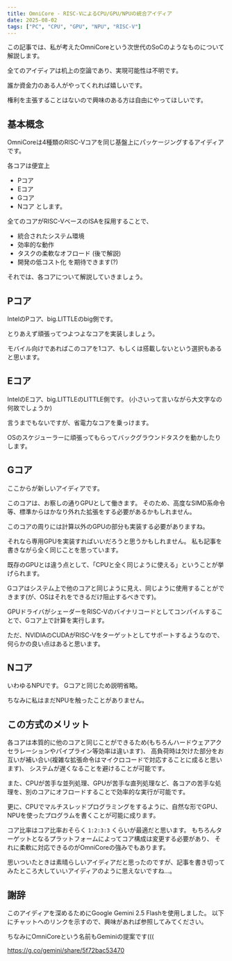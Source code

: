```yaml
---
title: OmniCore - RISC-VによるCPU/GPU/NPUの統合アイディア
date: 2025-08-02
tags: ["PC", "CPU", "GPU", "NPU", "RISC-V"]
---
```


この記事では、私が考えたOmniCoreという次世代のSoCのようなものについて解説します。

全てのアイディアは机上の空論であり、実現可能性は不明です。

誰か資金力のある人がやってくれれば嬉しいです。

権利を主張することはないので興味のある方は自由にやってほしいです。

## 基本概念

OmniCoreは4種類のRISC-Vコアを同じ基盤上にパッケージングするアイディアです。

各コアは便宜上
- Pコア
- Eコア
- Gコア
- Nコア
とします。

全てのコアがRISC-VベースのISAを採用することで、
- 統合されたシステム環境
- 効率的な動作
- タスクの柔軟なオフロード (後で解説)
- 開発の低コスト化
を期待できます(?)

それでは、各コアについて解説していきましょう。

## Pコア

IntelのPコア、big.LITTLEのbig側です。

とりあえず頑張ってつよつよなコアを実装しましょう。

モバイル向けであればこのコアを1コア、もしくは搭載しないという選択もあると思います。

## Eコア

IntelのEコア、big.LITTLEのLITTLE側です。 (小さいって言いながら大文字なの何故でしょうか)

言うまでもないですが、省電力なコアを乗っけます。

OSのスケジューラーに頑張ってもらってバックグラウンドタスクを動かしたりします。

## Gコア

ここからが新しいアイディアです。

このコアは、お察しの通りGPUとして働きます。
そのため、高度なSIMD系命令等、標準からはかなり外れた拡張をする必要があるかもしれません。

このコアの周りには計算以外のGPUの部分も実装する必要がありますね。

それなら専用GPUを実装すればいいだろうと思うかもしれません。
私も記事を書きながら全く同じことを思っています。

既存のGPUとは違う点として、「CPUと全く同じように使える」ということが挙げられます。

Gコアはシステム上で他のコアと同じように見え、同じように使用することができます(が、OSはそれをできるだけ阻止するべきです)。

GPUドライバがシェーダーをRISC-Vのバイナリコードとしてコンパイルすることで、Gコア上で計算を実行します。

ただ、NVIDIAのCUDAがRISC-Vをターゲットとしてサポートするようなので、何らかの良い点はあると思います。

## Nコア

いわゆるNPUです。
Gコアと同じため説明省略。

ちなみに私はまだNPUを触ったことがありません。

## この方式のメリット

各コアは本質的に他のコアと同じことができるため(もちろんハードウェアアクセラレーションやパイプライン等効率は違います)、
高負荷時は欠けた部分をお互いが補い合い(複雑な拡張命令はマイクロコードで対応することに成ると思います)、
システムが遅くなることを避けることが可能です。

また、CPUが苦手な並列処理、GPUが苦手な直列処理など、各コアの苦手な処理を、別のコアにオフロードすることで効率的な実行が可能です。

更に、CPUでマルチスレッドプログラミングをするように、自然な形でGPU、NPUを使ったプログラムを書くことが可能に成ります。

コア比率はコア比率おそらく `1:2:3:3` くらいが最適だと思います。
もちろんターゲットとなるプラットフォームによってコア構成は変更する必要があり、
それに柔軟に対応できるのがOmniCoreの強みでもあります。

思いついたときは素晴らしいアイディアだと思ったのですが、記事を書き切ってみたところ大していいアイディアのように思えないですね...。

## 謝辞

このアイディアを深めるためにGoogle Gemini 2.5 Flashを使用しました。
以下にチャットへのリンクを示すので、興味があれば参照してみてください。

ちなみにOmniCoreという名前もGeminiの提案です(((

https://g.co/gemini/share/5f72bac53470
